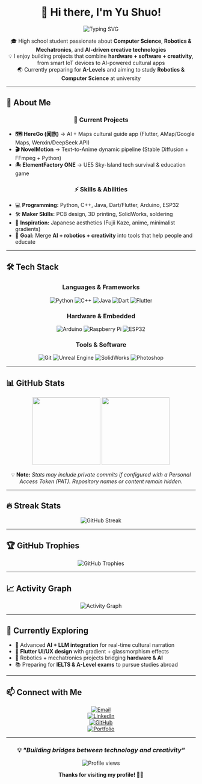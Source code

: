 <div align="center">

# 👋 Hi there, I'm Yu Shuo!

<img src="https://readme-typing-svg.herokuapp.com?font=Fira+Code&pause=1000&color=2196F3&center=true&vCenter=true&width=500&lines=High+school+Computer+Science+enthusiast;Passionate+about+AI+%26+Robotics;Building+creative+tech+solutions;Preparing+for+A-Levels+%26+university" alt="Typing SVG" />

</div>

<div align="center">

🎓 High school student passionate about **Computer Science**, **Robotics & Mechatronics**, and **AI-driven creative technologies**  
💡 I enjoy building projects that combine **hardware + software + creativity**, from smart IoT devices to AI-powered cultural apps  
🌏 Currently preparing for **A-Levels** and aiming to study **Robotics & Computer Science** at university  

</div>

---

## 🚀 About Me

<div align="center">

### 🔭 Current Projects

</div>

- **🗺️ HereGo (闻旅)** → AI + Maps cultural guide app (Flutter, AMap/Google Maps, Wenxin/DeepSeek API)  
- **🎬 NovelMotion** → Text-to-Anime dynamic pipeline (Stable Diffusion + FFmpeg + Python)  
- **🏝️ ElementFactory ONE** → UE5 Sky-Island tech survival & education game  

<div align="center">

### ⚡ Skills & Abilities

</div>

- 💻 **Programming:** Python, C++, Java, Dart/Flutter, Arduino, ESP32  
- 🛠️ **Maker Skills:** PCB design, 3D printing, SolidWorks, soldering  
- 🎨 **Inspiration:** Japanese aesthetics (Fujii Kaze, anime, minimalist gradients)  
- 🎯 **Goal:** Merge **AI + robotics + creativity** into tools that help people and educate  

---

## 🛠️ Tech Stack

<div align="center">

### Languages & Frameworks
![Python](https://img.shields.io/badge/-Python-3776AB?style=flat-square&logo=python&logoColor=white)
![C++](https://img.shields.io/badge/-C++-00599C?style=flat-square&logo=c%2B%2B&logoColor=white)
![Java](https://img.shields.io/badge/-Java-007396?style=flat-square&logo=java&logoColor=white)
![Dart](https://img.shields.io/badge/-Dart-0175C2?style=flat-square&logo=dart&logoColor=white)
![Flutter](https://img.shields.io/badge/-Flutter-02569B?style=flat-square&logo=flutter&logoColor=white)

### Hardware & Embedded
![Arduino](https://img.shields.io/badge/-Arduino-00979D?style=flat-square&logo=arduino&logoColor=white)
![Raspberry Pi](https://img.shields.io/badge/-Raspberry%20Pi-A22846?style=flat-square&logo=raspberrypi&logoColor=white)
![ESP32](https://img.shields.io/badge/-ESP32-000000?style=flat-square&logo=espressif&logoColor=white)

### Tools & Software
![Git](https://img.shields.io/badge/-Git-F05032?style=flat-square&logo=git&logoColor=white)
![Unreal Engine](https://img.shields.io/badge/-Unreal%20Engine-313131?style=flat-square&logo=unrealengine&logoColor=white)
![SolidWorks](https://img.shields.io/badge/-SolidWorks-E2231A?style=flat-square&logo=dassaultsystemes&logoColor=white)
![Photoshop](https://img.shields.io/badge/-Photoshop-31A8FF?style=flat-square&logo=adobephotoshop&logoColor=white)

</div>

---

## 📊 GitHub Stats

<div align="center">

<img height="180em" src="https://github-readme-stats-aaxkz0fkk-bailuers-projects.vercel.app/api?username=Bailuer&show_icons=true&theme=tokyonight&count_private=true&include_all_commits=true"/>
<img height="180em" src="https://github-readme-stats-aaxkz0fkk-bailuers-projects.vercel.app/api/top-langs/?username=Bailuer&layout=compact&langs_count=8&theme=tokyonight"/>

</div>

<div align="center">

💡 **Note:** *Stats may include private commits if configured with a Personal Access Token (PAT). Repository names or content remain hidden.*  

</div>

---

## 🔥 Streak Stats

<div align="center">

<img src="https://github-readme-streak-stats.herokuapp.com/?user=Bailuer&theme=tokyonight" alt="GitHub Streak" />

</div>

---

## 🏆 GitHub Trophies

<div align="center">

<img src="https://github-readme-stats-aaxkz0fkk-bailuers-projects.vercel.app/?username=Bailuer&theme=tokyonight&no-frame=false&no-bg=true&margin-w=4" alt="GitHub Trophies" />

</div>

---

## 📈 Activity Graph

<div align="center">

<img src="https://github-readme-stats-aaxkz0fkk-bailuers-projects.vercel.app/graph?username=Bailuer&theme=tokyo-night" alt="Activity Graph" />

</div>

---

## 🌱 Currently Exploring

- 🤖 Advanced **AI + LLM integration** for real-time cultural narration  
- 🎨 **Flutter UI/UX design** with gradient + glassmorphism effects  
- 🔧 Robotics + mechatronics projects bridging **hardware & AI**  
- 📚 Preparing for **IELTS & A-Level exams** to pursue studies abroad  

---

## 📫 Connect with Me

<div align="center">

[![Email](https://img.shields.io/badge/-Email-D14836?style=for-the-badge&logo=gmail&logoColor=white)](mailto:your.email@example.com)  
[![LinkedIn](https://img.shields.io/badge/-LinkedIn-0077B5?style=for-the-badge&logo=linkedin&logoColor=white)](https://linkedin.com/in/YOUR_LINKEDIN)  
[![GitHub](https://img.shields.io/badge/-GitHub-181717?style=for-the-badge&logo=github&logoColor=white)](https://github.com/Bailuer)  
[![Portfolio](https://img.shields.io/badge/-Portfolio-FF5722?style=for-the-badge&logo=firefox&logoColor=white)](https://yourportfolio.com)  

</div>

---

<div align="center">

### 💡 *"Building bridges between technology and creativity"*

<img src="https://komarev.com/ghpvc/?username=Bailuer&label=Profile%20views&color=0e75b6&style=flat" alt="Profile views" />

**Thanks for visiting my profile! 🚀✨**

</div>
